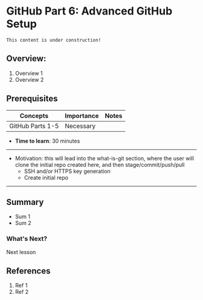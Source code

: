 # GitHub Part 6: Advanced GitHub Setup

```{note}
This content is under construction!
```

## Overview:

1. Overview 1
1. Overview 2

## Prerequisites

| Concepts         | Importance | Notes |
| ---------------- | ---------- | ----- |
| GitHub Parts 1-5 | Necessary  |       |

- **Time to learn**: 30 minutes

---

- Motivation: this will lead into the what-is-git section, where the user will clone the initial repo created here, and then stage/commit/push/pull
  - SSH and/or HTTPS key generation
  - Create initial repo

---

## Summary

- Sum 1
- Sum 2

### What's Next?

Next lesson

## References

1. Ref 1
1. Ref 2
